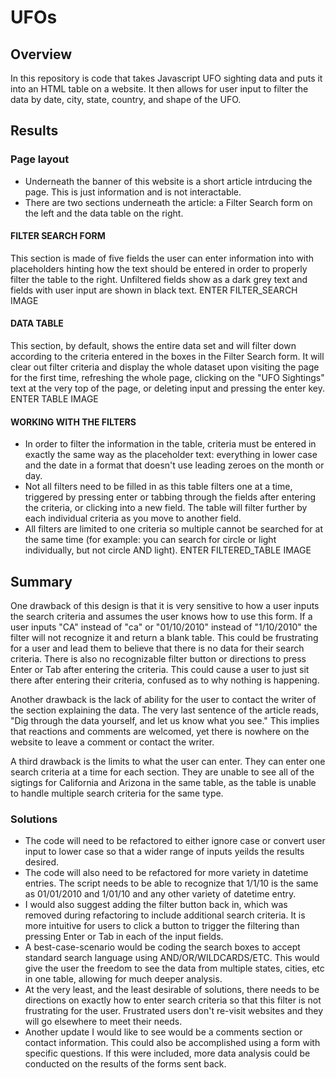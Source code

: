# UFOs

## Overview
In this repository is code that takes Javascript UFO sighting data and puts it into an HTML table on a website.  It then allows for user input to filter the data by date, city, state, country, and shape of the UFO.


## Results
### Page layout
- Underneath the banner of this website is a short article intrducing the page.  This is just information and is not interactable.
- There are two sections underneath the article: a Filter Search form on the left and the data table on the right.

#### FILTER SEARCH FORM 
This section is made of five fields the user can enter information into with placeholders hinting how the text should be entered in order to properly filter the table to the right.  Unfiltered fields show as a dark grey text and fields with user input are shown in black text.
ENTER FILTER_SEARCH IMAGE

#### DATA TABLE
This section, by default, shows the entire data set and will filter down according to the criteria entered in the boxes in the Filter Search form.  It will clear out filter criteria and display the whole dataset upon visiting the page for the first time, refreshing the whole page, clicking on the "UFO Sightings" text at the very top of the page, or deleting input and pressing the enter key.
ENTER TABLE IMAGE

#### WORKING WITH THE FILTERS
- In order to filter the information in the table, criteria must be entered in exactly the same way as the placeholder text: everything in lower case and the date in a format that doesn't use leading zeroes on the month or day.  
- Not all filters need to be filled in as this table filters one at a time, triggered by pressing enter or tabbing through the fields after entering the criteria, or clicking into a new field.  The table will filter further by each individual criteria as you move to another field.  
- All filters are limited to one criteria so multiple cannot be searched for at the same time (for example: you can search for circle or light individually, but not circle AND light).
ENTER FILTERED_TABLE IMAGE



## Summary
One drawback of this design is that it is very sensitive to how a user inputs the search criteria and assumes the user knows how to use this form.  If a user inputs "CA" instead of "ca" or "01/10/2010" instead of "1/10/2010" the filter will not recognize it and return a blank table.  This could be frustrating for a user and lead them to believe that there is no data for their search criteria.  There is also no recognizable filter button or directions to press Enter or Tab after entering the criteria.  This could cause a user to just sit there after entering their criteria, confused as to why nothing is happening.

Another drawback is the lack of ability for the user to contact the writer of the section explaining the data.  The very last sentence of the article reads, "Dig through the data yourself, and let us know what you see."  This implies that reactions and comments are welcomed, yet there is nowhere on the website to leave a comment or contact the writer.

A third drawback is the limits to what the user can enter.  They can enter one search criteria at a time for each section.  They are unable to see all of the sigtings for California and Arizona in the same table, as the table is unable to handle multiple search criteria for the same type.

### Solutions
- The code will need to be refactored to either ignore case or convert user input to lower case so that a wider range of inputs yeilds the results desired.
-  The code will also need to be refactored for more variety in datetime entries.  The script needs to be able to recognize that 1/1/10 is the same as 01/01/2010 and 1/01/10 and any other variety of datetime entry.
- I would also suggest adding the filter button back in, which was removed during refactoring to include additional search criteria.  It is more intuitive for users to click a button to trigger the filtering than pressing Enter or Tab in each of the input fields.
- A best-case-scenario would be coding the search boxes to accept standard search language using AND/OR/WILDCARDS/ETC.  This would give the user the freedom to see the data from multiple states, cities, etc in one table, allowing for much deeper analysis.
-  At the very least, and the least desirable of solutions, there needs to be directions on exactly how to enter search criteria so that this filter is not frustrating for the user.  Frustrated users don't re-visit websites and they will go elsewhere to meet their needs.
- Another update I would like to see would be a comments section or contact information.  This could also be accomplished using a form with specific questions.  If this were included, more data analysis could be conducted on the results of the forms sent back.